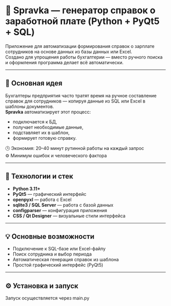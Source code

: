 # 🧾 Spravka — генератор справок о заработной плате (Python + PyQt5 + SQL)

Приложение для автоматизации формирования справок о зарплате сотрудников на основе данных из базы данных или Excel.  
Создано для упрощения работы бухгалтерии — вместо ручного поиска и оформления программа делает всё автоматически.

---

## 🚀 Основная идея

Бухгалтеры предприятия часто тратят время на ручное составление справок для сотрудников — копируя данные из SQL или Excel в шаблоны документов.  
**Spravka** автоматизирует этот процесс:  
- подключается к БД,  
- получает необходимые данные,  
- подставляет их в шаблон,  
- формирует готовую справку.

🕒 Экономия: 20–40 минут рутинной работы на каждый запрос  
⚙️ Минимум ошибок и человеческого фактора

---

## 🧰 Технологии и стек

- **Python 3.11+**  
- **PyQt5** — графический интерфейс  
- **openpyxl** — работа с Excel  
- **sqlite3 / SQL Server** — работа с базой данных  
- **configparser** — конфигурация приложения  
- **CSS / Qt Designer** — визуальные стили интерфейса

---

## 💡 Основные возможности

- Подключение к SQL-базе или Excel-файлу  
- Поиск сотрудника и выбор периода  
- Автоматическая генерация справок из шаблона  
- Простой графический интерфейс (PyQt5)

---

## ⚙️ Установка и запуск
Запуск осуществляется через main.py
